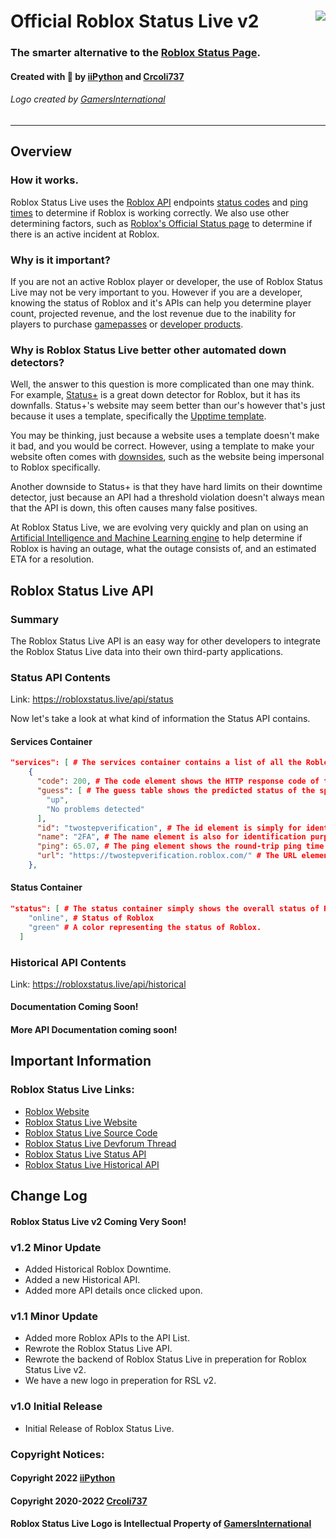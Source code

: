 # <img style="float: right;" src="https://doy2mn9upadnk.cloudfront.net/uploads/default/original/4X/d/8/a/d8a9a1964099afb7c1778761eef6f915c68c3f19.png"> Official Roblox Status Live v2
### The smarter alternative to the [Roblox Status Page](https://status.roblox.com).
#### Created with 🧡 by [iiPython](https://iipython.cf) and [Crcoli737](https://devforum.roblox.com/u/crcoli737)
###### Logo created by [GamersInternational](https://devforum.roblox.com/u/gamersinternational)
***
## Overview
### How it works.
Roblox Status Live uses the [Roblox API](https://devforum.roblox.com/t/collected-list-of-apis/557091) endpoints [status codes](https://developer.mozilla.org/en-US/docs/Web/HTTP/Status) and [ping times](https://www.techtarget.com/searchnetworking/definition/ping) to determine if Roblox is working correctly. We also use other determining factors, such as [Roblox's Official Status page](https://status.roblox.com) to determine if there is an active incident at Roblox.
### Why is it important?
If you are not an active Roblox player or developer, the use of Roblox Status Live may not be very important to you. However if you are a developer, knowing the status of Roblox and it's APIs can help you determine player count, projected revenue, and the lost revenue due to the inability for players to purchase [gamepasses](https://education.roblox.com/en-us/resources/game-passes) or [developer products](https://developer.roblox.com/en-us/articles/Developer-Products-In-Game-Purchases).
### Why is Roblox Status Live better other automated down detectors?
Well, the answer to this question is more complicated than one may think. For example, [Status+](https://status-plus.github.io/StatusPlus/) is a great down detector for Roblox, but it has its downfalls. Status+'s website may seem better than our's however that's just because it uses a template, specifically the [Upptime template](https://github.com/upptime/upptime). 

You may be thinking, just because a website uses a template doesn't make it bad, and you would be correct. However, using a template to make your website often comes with [downsides](https://www.techwalla.com/articles/what-is-the-disadvantage-of-using-a-template), such as the website being impersonal to Roblox specifically. 

Another downside to Status+ is that they have hard limits on their downtime detector, just because an API had a threshold violation doesn't always mean that the API is down, this often causes many false positives. 

At Roblox Status Live, we are evolving very quickly and plan on using an [Artificial Intelligence and Machine Learning engine](https://azure.microsoft.com/en-us/overview/artificial-intelligence-ai-vs-machine-learning/#introduction) to help determine if Roblox is having an outage, what the outage consists of, and an estimated ETA for a resolution. 

## Roblox Status Live API
### Summary
The Roblox Status Live API is an easy way for other developers to integrate the Roblox Status Live data into their own third-party applications.

### Status API Contents

Link: https://robloxstatus.live/api/status

Now let's take a look at what kind of information the Status API contains. 

#### Services Container

```json
"services": [ # The services container contains a list of all the Roblox APIs.
    {
      "code": 200, # The code element shows the HTTP response code of the specified API.
      "guess": [ # The guess table shows the predicted status of the specified API.
        "up", 
        "No problems detected"
      ], 
      "id": "twostepverification", # The id element is simply for identification purposes.
      "name": "2FA", # The name element is also for identification purposes.
      "ping": 65.07, # The ping element shows the round-trip ping time (in milliseconds) for the specified API.
      "url": "https://twostepverification.roblox.com/" # The URL element shows the URL to the specified API.
    }, 
```

#### Status Container
```json
"status": [ # The status container simply shows the overall status of Roblox based on the status of the APIs.
    "online", # Status of Roblox
    "green" # A color representing the status of Roblox.
  ]
```

### Historical API Contents

Link: https://robloxstatus.live/api/historical

#### Documentation Coming Soon!

#### More API Documentation coming soon!

## Important Information

### Roblox Status Live Links:
- [Roblox Website](https://roblox.com/)
- [Roblox Status Live Website](https://robloxstatus.live/)
- [Roblox Status Live Source Code](https://github.com/ii-Python/rsl)
- [Roblox Status Live Devforum Thread](https://devforum.roblox.com/t/roblox-status-live-the-better-automatic-roblox-down-detector/1567879)
- [Roblox Status Live Status API](https://robloxstatus.live/api/status)
- [Roblox Status Live Historical API](https://robloxstatus.live/api/historical)

## Change Log

#### Roblox Status Live v2 Coming **Very** Soon!

### v1.2 Minor Update
- Added Historical Roblox Downtime.
- Added a new Historical API.
- Added more API details once clicked upon.

### v1.1 Minor Update
- Added more Roblox APIs to the API List.
- Rewrote the Roblox Status Live API.
- Rewrote the backend of Roblox Status Live in preperation for Roblox Status Live v2.
- We have a new logo in preperation for RSL v2.

### v1.0 Initial Release
- Initial Release of Roblox Status Live.

### Copyright Notices: 
#### Copyright 2022 [iiPython](https://iipython.cf)
#### Copyright 2020-2022 [Crcoli737](https://devforum.roblox.com/u/crcoli737)
#### Roblox Status Live Logo is Intellectual Property of [GamersInternational](https://devforum.roblox.com/u/gamersinternational)
